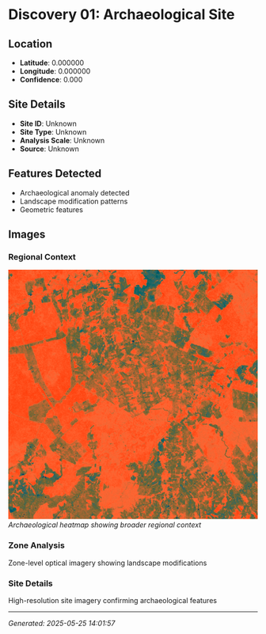 # Discovery 01: Archaeological Site

## Location
- **Latitude**: 0.000000
- **Longitude**: 0.000000
- **Confidence**: 0.000

## Site Details
- **Site ID**: Unknown
- **Site Type**: Unknown
- **Analysis Scale**: Unknown
- **Source**: Unknown

## Features Detected
- Archaeological anomaly detected
- Landscape modification patterns
- Geometric features

## Images
### Regional Context
![Regional Heatmap](regional_heatmap.png)
*Archaeological heatmap showing broader regional context*

### Zone Analysis
Zone-level optical imagery showing landscape modifications

### Site Details
High-resolution site imagery confirming archaeological features

---
*Generated: 2025-05-25 14:01:57*
